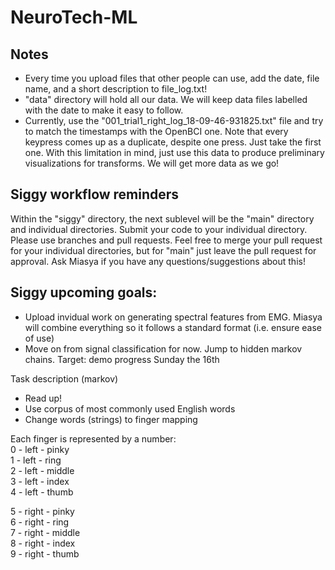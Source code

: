 # NeuroTech-ML

## Notes
- Every time you upload files that other people can use, add the date, file name, and a short description to file_log.txt!
- "data" directory will hold all our data. We will keep data files labelled with the date to make it easy to follow.
- Currently, use the "001_trial1_right_log_18-09-46-931825.txt" file and try to match the timestamps with the OpenBCI one.
Note that every keypress comes up as a duplicate, despite one press. Just take the first one. With this limitation in mind, just use this data to produce preliminary visualizations for transforms. We will get more data as we go!

## Siggy workflow reminders
Within the "siggy" directory, the next sublevel will be the "main" directory and individual directories. Submit your code to your individual directory. Please use branches and pull requests. Feel free to merge your pull request for your individual directories, but for "main" just leave the pull request for approval. Ask Miasya if you have any questions/suggestions about this!

## Siggy upcoming goals:
  * Upload invidual work on generating spectral features from EMG. Miasya will combine everything so it follows a standard format (i.e. ensure ease of use)
  * Move on from signal classification for now. Jump to hidden markov chains. Target: demo progress Sunday the 16th 

Task description (markov)
  * Read up!
  * Use corpus of most commonly used English words
  * Change words (strings) to finger mapping



Each finger is represented by a number:  
0 - left - pinky  
1 - left - ring  
2 - left - middle  
3 - left - index  
4 - left - thumb  

5 - right - pinky  
6 - right - ring  
7 - right - middle  
8 - right - index  
9 - right - thumb  
